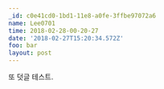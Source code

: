 ```yaml
---
_id: c0e41cd0-1bd1-11e8-a0fe-3ffbe97072a6
name: Lee0701
time: 2018-02-28-00-20-27
date: '2018-02-27T15:20:34.572Z'
foo: bar
layout: post
---
```

또 덧글 테스트.
